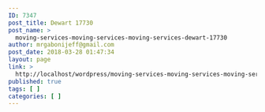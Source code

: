 ```yaml
---
ID: 7347
post_title: Dewart 17730
post_name: >
  moving-services-moving-services-moving-services-dewart-17730
author: mrgabonijeff@gmail.com
post_date: 2018-03-28 01:47:34
layout: page
link: >
  http://localhost/wordpress/moving-services-moving-services-moving-services-dewart-17730/
published: true
tags: [ ]
categories: [ ]
---
```

